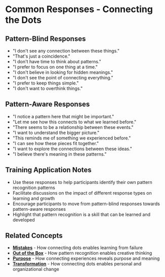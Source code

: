 # Common Responses - Connecting the Dots

## Pattern-Blind Responses
- "I don't see any connection between these things."
- "That's just a coincidence."
- "I don't have time to think about patterns."
- "I prefer to focus on one thing at a time."
- "I don't believe in looking for hidden meanings."
- "I don't see the point of connecting everything."
- "I prefer to keep things simple."
- "I don't want to overthink things."

## Pattern-Aware Responses
- "I notice a pattern here that might be important."
- "Let me see how this connects to what we learned before."
- "There seems to be a relationship between these events."
- "I want to understand the bigger picture."
- "This reminds me of something we experienced before."
- "I can see how these pieces fit together."
- "I want to explore the connections between these ideas."
- "I believe there's meaning in these patterns."

## Training Application Notes
- Use these responses to help participants identify their own pattern recognition patterns
- Facilitate discussions on the impact of different response types on learning and growth
- Encourage participants to move from pattern-blind responses towards pattern-aware responses
- Highlight that pattern recognition is a skill that can be learned and developed

## Related Concepts
- **[Mistakes](../mistakes/README.md)** - How connecting dots enables learning from failure
- **[Out of the Box](../out-of-the-box/README.md)** - How pattern recognition enables creative thinking
- **[Purpose](../purpose/README.md)** - How connecting experiences reveals purpose and meaning
- **[Transformation](../transformation/README.md)** - How connecting dots enables personal and organizational change
